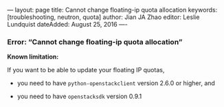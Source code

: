 —
layout: page
title: Cannot change floating-ip quota allocation
keywords: [troubleshooting, neutron, quota]
author: Jian JA Zhao
editor: Leslie Lundquist
dateAdded: August 25, 2016
—-


### Error: “Cannot change floating-ip quota allocation”

**Known limitation:**

If you want to be able to update your floating IP quotas,

 * you need to have `python-openstackclient` version 2.6.0 or higher, and

 * you need to have `openstacksdk` version 0.9.1 
